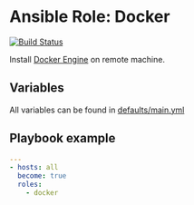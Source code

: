# Ansible Role: Docker
[![Build Status](https://travis-ci.org/Furdarius/ansible-docker.svg?branch=master)](https://travis-ci.org/Furdarius/ansible-docker)

Install [Docker Engine](https://docs.docker.com/engine/userguide/intro/) on
remote machine.

## Variables

All variables can be found in [defaults/main.yml](https://github.com/Furdarius/ansible-docker/blob/master/defaults/main.yml)

## Playbook example

```yaml
---
- hosts: all
  become: true
  roles:
    - docker
```
